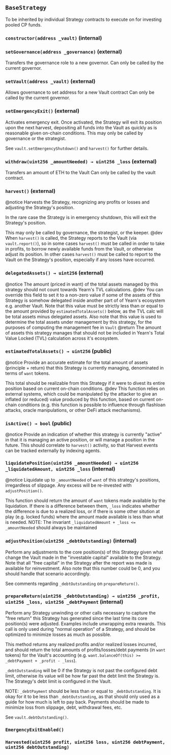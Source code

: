 ## `BaseStrategy`

To be inherited by individual Strategy contracts to execute on for investing pooled CP funds.




### `constructor(address _vault)` (internal)





### `setGovernance(address _governance)` (external)

Transfers the governance role to a new governor.
Can only be called by the current governor.




### `setVault(address _vault)` (external)

Allows governance to set address for a new Vault contract
Can only be called by the current governor.




### `setEmergencyExit()` (external)

Activates emergency exit. Once activated, the Strategy will exit its
 position upon the next harvest, depositing all funds into the Vault as
 quickly as is reasonable given on-chain conditions.
 This may only be called by governance or the strategist.


See `vault.setEmergencyShutdown()` and `harvest()` for further details.

### `withdraw(uint256 _amountNeeded) → uint256 _loss` (external)

Transfers an amount of ETH to the Vault
Can only be called by the vault contract.




### `harvest()` (external)

@notice
 Harvests the Strategy, recognizing any profits or losses and adjusting
 the Strategy's position.

 In the rare case the Strategy is in emergency shutdown, this will exit
 the Strategy's position.

 This may only be called by governance, the strategist, or the keeper.
@dev
 When `harvest()` is called, the Strategy reports to the Vault (via
 `vault.report()`), so in some cases `harvest()` must be called in order
 to take in profits, to borrow newly available funds from the Vault, or
 otherwise adjust its position. In other cases `harvest()` must be
 called to report to the Vault on the Strategy's position, especially if
 any losses have occurred.



### `delegatedAssets() → uint256` (external)

@notice
 The amount (priced in want) of the total assets managed by this strategy should not count
 towards Yearn's TVL calculations.
@dev
 You can override this field to set it to a non-zero value if some of the assets of this
 Strategy is somehow delegated inside another part of of Yearn's ecosystem e.g. another Vault.
 Note that this value must be strictly less than or equal to the amount provided by
 `estimatedTotalAssets()` below, as the TVL calc will be total assets minus delegated assets.
 Also note that this value is used to determine the total assets under management by this
 strategy, for the purposes of computing the management fee in `Vault`
@return
 The amount of assets this strategy manages that should not be included in Yearn's Total Value
 Locked (TVL) calculation across it's ecosystem.



### `estimatedTotalAssets() → uint256` (public)

@notice
 Provide an accurate estimate for the total amount of assets
 (principle + return) that this Strategy is currently managing,
 denominated in terms of `want` tokens.

 This total should be realizable from this Strategy if it 
 were to divest its entire position based on current on-chain conditions.
@dev
 This function relies on external systems, which could be manipulated by 
 the attacker to give an inflated (or reduced) value produced by this function,
 based on current on-chain conditions (e.g. this function is possible to influence
 through flashloan attacks, oracle manipulations, or other DeFi attack mechanisms).




### `isActive() → bool` (public)

@notice
 Provide an indication of whether this strategy is currently "active"
 in that it is managing an active position, or will manage a position in
 the future. This should correlate to `harvest()` activity, so that Harvest
 events can be tracked externally by indexing agents.




### `liquidatePosition(uint256 _amountNeeded) → uint256 _liquidatedAmount, uint256 _loss` (internal)

@notice
 Liquidate up to `_amountNeeded` of `want` of this strategy's positions,
 irregardless of slippage. Any excess will be re-invested with `adjustPosition()`.


 
  This function should return the amount of `want` tokens made available by the
 liquidation. If there is a difference between them, `_loss` indicates whether the
 difference is due to a realized loss, or if there is some other sitution at play
 (e.g. locked funds) where the amount made available is less than what is needed.
 NOTE: The invariant `_liquidatedAmount + _loss <= _amountNeeded` should always be maintained

### `adjustPosition(uint256 _debtOutstanding)` (internal)

Perform any adjustments to the core position(s) of this Strategy given
what change the Vault made in the "investable capital" available to the
Strategy. Note that all "free capital" in the Strategy after the report
was made is available for reinvestment. Also note that this number
could be 0, and you should handle that scenario accordingly.

See comments regarding `_debtOutstanding` on `prepareReturn()`.



### `prepareReturn(uint256 _debtOutstanding) → uint256 _profit, uint256 _loss, uint256 _debtPayment` (internal)

Perform any Strategy unwinding or other calls necessary to capture the
"free return" this Strategy has generated since the last time its core
position(s) were adjusted. Examples include unwrapping extra rewards.
This call is only used during "normal operation" of a Strategy, and
should be optimized to minimize losses as much as possible.

This method returns any realized profits and/or realized losses
incurred, and should return the total amounts of profits/losses/debt
payments (in `want` tokens) for the Vault's accounting (e.g.
`want.balanceOf(this) >= _debtPayment + _profit - _loss`).

`_debtOutstanding` will be 0 if the Strategy is not past the configured
debt limit, otherwise its value will be how far past the debt limit
the Strategy is. The Strategy's debt limit is configured in the Vault.

NOTE: `_debtPayment` should be less than or equal to `_debtOutstanding`.
      It is okay for it to be less than `_debtOutstanding`, as that
      should only used as a guide for how much is left to pay back.
      Payments should be made to minimize loss from slippage, debt,
      withdrawal fees, etc.

See `vault.debtOutstanding()`.




### `EmergencyExitEnabled()`





### `Harvested(uint256 profit, uint256 loss, uint256 debtPayment, uint256 debtOutstanding)`





